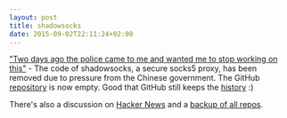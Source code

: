 ```yaml
---
layout: post
title: shadowsocks
date: 2015-09-02T22:11:24+02:00
---
```


["Two days ago the police came to me and wanted me to stop working on this"](https://github.com/shadowsocks/shadowsocks-iOS/issues/124#issuecomment-133630294) - The code of shadowsocks, a secure socks5 proxy, has been removed due to pressure from the Chinese government. The GitHub [repository](https://github.com/shadowsocks/shadowsocks) is now empty. Good that GitHub still keeps the [history](https://github.com/shadowsocks/shadowsocks/tree/5b450acfaa15cd6c2d3e8ab99f9297542df74025) :)

There's also a discussion on [Hacker News](https://news.ycombinator.com/item?id=10101469) and a [backup of all repos](https://github.com/ShadowsocksBackup).
